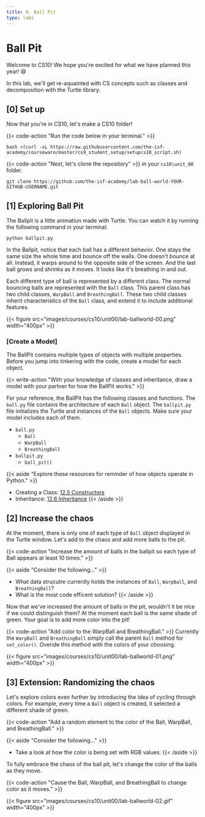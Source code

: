 ```yaml
---
title: 0. Ball Pit
type: labs
---
```


# Ball Pit

Welcome to CS10! We hope you're excited for what we have planned this year! 😄

In this lab, we'll get re-aquainted with CS concepts such as classes and decomposition with the Turtle library. 

## [0] Set up

Now that you're in CS10, let's make a CS10 folder!

{{< code-action  "Run the code below in your terminal." >}} 

```shell
bash <(curl -sL https://raw.githubusercontent.com/the-isf-academy/courseware/master/cs9_student_setup/setupcs10_script.sh)
```


{{< code-action "Next, let's clone the repository" >}} in your `cs10\unit_00` folder. 

```shell
git clone https://github.com/the-isf-academy/lab-ball-world-YOUR-GITHUB-USERNAME.git
```


## [1] Exploring Ball Pit

The Ballpit is a little animation made with Turtle. You can watch it by running the following command in your terminal:
 
```shell
python ballpit.py
```

In the Ballpit, notice that each ball has a different behavior. One stays the same size the whole time and bounce off the walls. One doesn't bounce at all. Instead, it warps around to the opposite side of the screen. And the last ball grows and shrinks as it moves. It looks like it's breathing in and out.
 
Each different type of ball is represented by a different class. The normal bouncing balls are represented with the `Ball` class. This parent class has two child classes, `WarpBall` and `BreathingBall`. These two child classes inherit characteristics of the `Ball` class, and extend it to include additional features.  


{{< figure src="images/courses/cs10/unit00/lab-ballworld-00.png" width="400px" >}}


### [Create a Model]

The BallPit contains multiple types of objects with multiple properties. Before you jump into tinkering with the code, create a model for each object. 

{{< write-action "With your knowledge of classes and inheritance, draw a model with your partner for how the BallPit works." >}}

For your reference, the BallPit has the following classes and functions. The `ball.py` file contains the architecture of each `Ball` object. The `ballpit.py` file initializes the Turtle and instances of the `Ball` objects. Make sure your model includes each of them.

- `ball.py`
    - `Ball`
    - `WarpBall`
    - `BreathingBall`
- `ballpit.py`
    - `ball_pit()`

{{< aside "Explore these resources for reminder of how objects operate in Python." >}}

- Creating a Class: [12.5 Constructors](http://programarcadegames.com/index.php?chapter=introduction_to_classes&lang=en#section_12_5)
- Inheritance: [12.6 Inheritance](http://programarcadegames.com/index.php?chapter=introduction_to_classes&lang=en#section_12_6)
{{< /aside >}}



## [2] Increase the chaos

At the moment, there is only one of each type of `Ball` object displayed in the Turtle window. Let's add to the chaos and add more balls to the pit. 

{{< code-action "Increase the amount of balls in the ballpit so each type of Ball appears at least 10 times." >}}

{{< aside "Consider the following..." >}}
- What data strucutre currently holds the instances of `Ball`, `WarpBall`, and `BreathingBall`?
- What is the most code efficent solution? 
{{< /aside >}}

Now that we've increased the amount of balls in the pit, wouldn't it be nice if we could distinguish them? At the moment each ball is the same shade of green. Your goal is to add more color into the pit!  

{{< code-action "Add color to the WarpBall and BreathingBall." >}} Currently the `WarpBall` and `BreathingBall` simply call the parent `Ball` method for `set_color()`. Overide this method with the colors of your choosing. 

{{< figure src="images/courses/cs10/unit00/lab-ballworld-01.png" width="400px" >}}

## [3] Extension: Randomizing the chaos

Let's explore colors even further by introducing the idea of cycling through colors. For example, every time a `Ball` object is created, it selected a different shade of green. 

{{< code-action "Add a random element to the color of the Ball, WarpBall, and BreathingBall." >}} 

{{< aside "Consider the following..." >}}
- Take a look at how the color is being set with RGB values. 
{{< /aside >}}

To fully embrace the chaos of the ball pit, let's change the color of the balls as they move. 

{{< code-action "Cause the Ball, WarpBall, and BreathingBall to change color as it moves." >}} 


{{< figure src="images/courses/cs10/unit00/lab-ballworld-02.gif" width="400px" >}}



